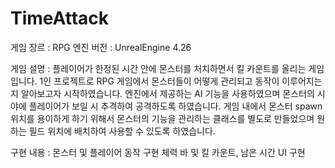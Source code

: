 # TimeAttack
게임 장르 : RPG
엔진 버전 : UnrealEngine 4.26

게임 설명 :
플레이어가 한정된 시간 안에 몬스터를 처치하면서 킬 카운트를 올리는 게임입니다.
1인 프로젝트로 RPG 게임에서 몬스터들이 어떻게 관리되고 동작이 이루어지는지  알아보고자 시작하였습니다.
엔진에서 제공하는 AI 기능을 사용하였으며 몬스터의 시야에 플레이어가 보일 시 추격하여 공격하도록 하였습니다.
게임 내에서 몬스터 spawn 위치를 용이하게 하기 위해서 몬스터의 기능을 관리하는 클래스를 별도로 만들었으며
원하는 필드 위치에 배치하여 사용할 수 있도록 하였습니다.

구현 내용 :
몬스터 및 플레이어 동작 구현
체력 바 및 킬 카운트, 남은 시간 UI 구현
